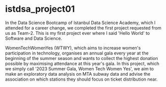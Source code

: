 # istdsa_project01
In the Data Science Bootcamp of Istanbul Data Science Academy, which I attended for a career change, we completed the first project requested from us as Team-2. This is my first project ever where I said 'Hello World' to Software and Data Science.

WomenTechWomenYes (WTWY), which aims to increase women's participation in technology, organises an annual gala every year at the beginning of the summer season and wants to collect the highest donation possible by maximising attendance at this year's gala. In this project, which we simply call '2023 Summer Gala, Women Tech Women Yes', we aim to make an exploratory data analysis on MTA subway data and advise the association on which stations they should focus on ticket distribution near.

